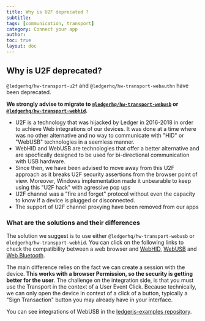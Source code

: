 ```yaml
---
title: Why is U2F deprecated ?
subtitle:
tags: [communication, transport]
category: Connect your app
author:
toc: true
layout: doc
---
```


## Why is U2F deprecated?

`@ledgerhq/hw-transport-u2f` and `@ledgerhq/hw-transport-webauthn` have been deprecated.

**We strongly advise to migrate to [`@ledgerhq/hw-transport-webusb`](../web-hid-usb) or [`@ledgerhq/hw-transport-webhid`](../web-hid-usb).**

- U2F is a technology that was hijacked by Ledger in 2016-2018 in order to achieve Web integrations of our devices. It was done at a time where was no other alternative and no way to communicate with "HID" or "WebUSB" technologies in a seemless manner.
- WebHID and WebUSB are technologies that offer a better alternative and are specfically designed to be used for bi-directional communication with USB hardware.
- Since then, we have been advised to move away from this U2F approach as it breaks U2F security assertions from the browser point of view. Moreover, Windows implementation made it unbearable to keep using this "U2F hack" with agressive pop ups
- U2F channel was a "fire and forget" protocol without even the capacity to know if a device is plugged or disconnected.
- The support of U2F channel proxying have been removed from our apps

### What are the solutions and their differences

The solution we suggest is to use either `@ledgerhq/hw-transport-webusb` or `@ledgerhq/hw-transport-webhid`. You can click on the following links to check the compatibility between a web browser and [WebHID](https://caniuse.com/webhid), [WebUSB](https://caniuse.com/webusb) and [Web Bluetooth](https://caniuse.com/web-bluetooth).

The main difference relies on the fact we can create a session with the device. **This works with a browser Permission, so the security is getting better for the user**. The challenge on the integration side, is that you must use the Transport in the context of a User Event Click. Because technically, we can only open the device in context of a click of a button, typically a "Sign Transaction" button you may already have in your interface.

You can see integrations of WebUSB in the [ledgerjs-examples repository](https://github.com/LedgerHQ/ledgerjs-examples/tree/new-examples).

